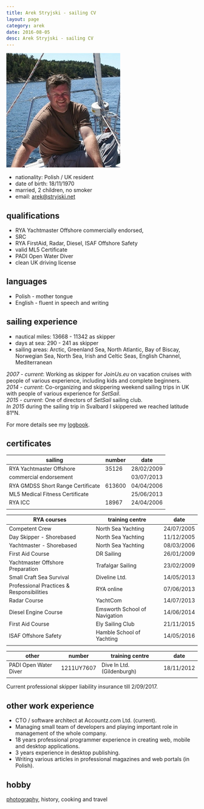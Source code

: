 ```yaml
---
title: Arek Stryjski - sailing CV
layout: page
category: arek
date: 2016-08-05
desc: Arek Stryjski - sailing CV
---
```


[![Arek Stryjski](/img/ja/Arek-Stryjski-Norwegia.jpg)](class:img-right)

* nationality: Polish / UK resident 
* date of birth: 18/11/1970
* married, 2 children, no smoker
* email: [&#x61;&#114;&#101;&#x6b;&#64;&#x73;&#x74;&#x72;&#121;&#106;&#x73;&#107;&#x69;&#x2e;&#x6e;&#101;&#116;](http://stryjski.net/arek/email/)

qualifications
---------------
* RYA Yachtmaster Offshore commercially endorsed,  
* SRC
* RYA FirstAid, Radar, Diesel, ISAF Offshore Safety
* valid ML5 Certificate
* PADI Open Water Diver
* clean UK driving license

languages
----------
* Polish - mother tongue
* English - fluent in speech and writing

sailing experience
------------------
* nautical miles: 13668 - 11342 as skipper
* days at sea: 290 - 241 as skipper
* sailing areas: Arctic, Greenland Sea, North Atlantic, Bay of Biscay, Norwegian Sea, North Sea, Irish and Celtic Seas, English Channel, Mediterranean 

*2007 - current*: Working as skipper for *JoinUs.eu* on vacation cruises with people of various experience, including kids and complete beginners.  
*2014 - current*: Co-organizing and skippering weekend sailing trips in UK with people of various experience for *SetSail*.  
*2015 - current*: One of directors of *SetSail* sailing club.  
*In 2015* during the sailing trip in Svalbard I skippered we reached latitude 81°N.   

For more details see my [logbook](http://stryjski.net/arek/logbook/).


certificates
-------------

| sailing                           | number |  date      |
|-----------------------------------|--------|------------|                 
|RYA Yachtmaster Offshore           | 35126  | 28/02/2009 |
|commercial endorsement             |        | 03/07/2013 |
|RYA GMDSS Short Range Certificate  | 613600 | 04/04/2006 |
|ML5 Medical Fitness Certificate    |        | 25/06/2013 |
|RYA ICC                            | 18967  | 24/04/2006 |	
|                                   |        |            |

| RYA courses                       | training centre    |  date      |
|-----------------------------------|--------------------|------------|  
| Competent Crew                    | North Sea Yachting | 24/07/2005 |
| Day Skipper - Shorebased          | North Sea Yachting | 11/12/2005 |
| Yachtmaster - Shorebased          | North Sea Yachting | 08/03/2006 |
| First Aid Course                  | DR Sailing         | 26/01/2009 |	
| Yachtmaster Offshore Preparation  | Trafalgar Sailing  | 23/02/2009 |
| Small Craft Sea Survival          | Diveline Ltd.      | 14/05/2013 |	
| Professional Practices & Responsibilities | RYA online | 07/06/2013 |
| Radar Course                      | YachtCom           | 14/07/2013 |
| Diesel Engine Course              | Emsworth School of Navigation | 14/06/2014 |
| First Aid Course                  | Ely Sailing Club   | 21/11/2015 |	
| ISAF Offshore Safety              | Hamble School of Yachting | 14/05/2016 |	
|                                   |                    |            |

| other                 | number     | training centre            |  date      |
|-----------------------|------------|----------------------------|------------|  
| PADI Open Water Diver | 1211UY7607 | Dive In Ltd. (Gildenburgh) | 18/11/2012 |
|                       |            |                            |            |

Current professional skipper liability insurance till 2/09/2017.


other work experience
----------------------
* CTO / software architect at Accountz.com Ltd. (current).  
* Managing small team of developers and playing important role in management of the whole company.  
* 18 years professional programmer experience in creating web, mobile and desktop applications.  
* 3 years experience in desktop publishing.  
* Writing various articles in professional magazines and web portals (in Polish).  

hobby
------
[photography](https://plus.google.com/photos/+ArekStryjski/albums), history, cooking and travel

